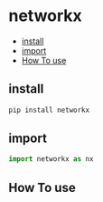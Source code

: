 # networkx

- [install](#install)
- [import](#import)
- [How To use](#how-to-use)

## install
```sh
pip install networkx
```

## import
```Python
import networkx as nx
```

## How To use